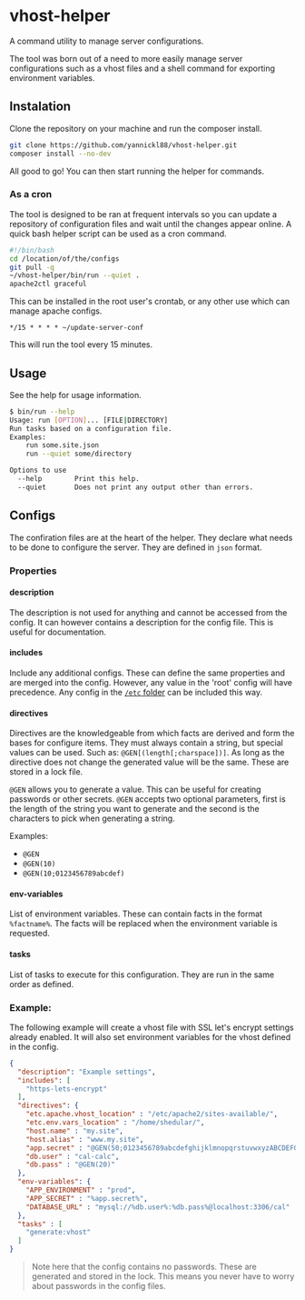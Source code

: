 # vhost-helper
A command utility to manage server configurations.

The tool was born out of a need to more easily manage server configurations such as a vhost files and a shell command for exporting environment variables.

## Instalation
Clone the repository on your machine and run the composer install.

```bash
git clone https://github.com/yannickl88/vhost-helper.git
composer install --no-dev
```

All good to go! You can then start running the helper for commands.

### As a cron
The tool is designed to be ran at frequent intervals so you can update a repository of configuration files and wait until the changes appear online. A quick bash helper script can be used as a cron command.

```bash
#!/bin/bash
cd /location/of/the/configs
git pull -q
~/vhost-helper/bin/run --quiet .
apache2ctl graceful
```
This can be installed in the root user's crontab, or any other use which can manage apache configs.

```crontab
*/15 * * * * ~/update-server-conf
```

This will run the tool every 15 minutes.

## Usage
See the help for usage information.

```bash
$ bin/run --help
Usage: run [OPTION]... [FILE|DIRECTORY]
Run tasks based on a configuration file.
Examples:
    run some.site.json
    run --quiet some/directory

Options to use
  --help        Print this help.
  --quiet       Does not print any output other than errors.
```

## Configs
The confiration files are at the heart of the helper. They declare what needs to be done to configure the server. They are defined in `json` format.

### Properties

#### description
The description is not used for anything and cannot be accessed from the config. It can however contains a description for the config file. This is useful for documentation.

#### includes
Include any additional configs. These can define the same properties and are merged into the config. However, any value in the 'root' config will have precedence. Any config in the [`/etc` folder](https://github.com/yannickl88/vhost-helper/tree/master/etc) can be included this way.

#### directives
Directives are the knowledgeable from which facts are derived and form the bases for configure items. They must always contain a string, but special values can be used. Such as: `@GEN[(length[;charspace])]`. As long as the directive does not change the generated value will be the same. These are stored in a lock file.

`@GEN` allows you to generate a value. This can be useful for creating passwords or other secrets. `@GEN` accepts two optional parameters, first is the length of the string you want to generate and the second is the characters to pick when generating a string.

Examples:
   - `@GEN`
   - `@GEN(10)`
   - `@GEN(10;0123456789abcdef)`

#### env-variables
List of environment variables. These can contain facts in the format `%factname%`. The facts will be replaced when the environment variable is requested.

#### tasks
List of tasks to execute for this configuration. They are run in the same order as defined.

### Example:
The following example will create a vhost file with SSL let's encrypt settings already enabled. It will also set environment variables for the vhost defined in the config.
```json
{
  "description": "Example settings",
  "includes": [
    "https-lets-encrypt"
  ],
  "directives": {
    "etc.apache.vhost_location" : "/etc/apache2/sites-available/",
    "etc.env.vars_location" : "/home/shedular/",
    "host.name" : "my.site",
    "host.alias" : "www.my.site",
    "app.secret" : "@GEN(50;0123456789abcdefghijklmnopqrstuvwxyzABCDEFGHIJKLMNOPQRSTUVWXYZ)",
    "db.user" : "cal-calc",
    "db.pass" : "@GEN(20)"
  },
  "env-variables": {
    "APP_ENVIRONMENT" : "prod",
    "APP_SECRET" : "%app.secret%",
    "DATABASE_URL" : "mysql://%db.user%:%db.pass%@localhost:3306/cal"
  },
  "tasks" : [
    "generate:vhost"
  ]
}
```
> Note here that the config contains no passwords. These are generated and stored in the lock. This means you never have to worry about passwords in the config files.
